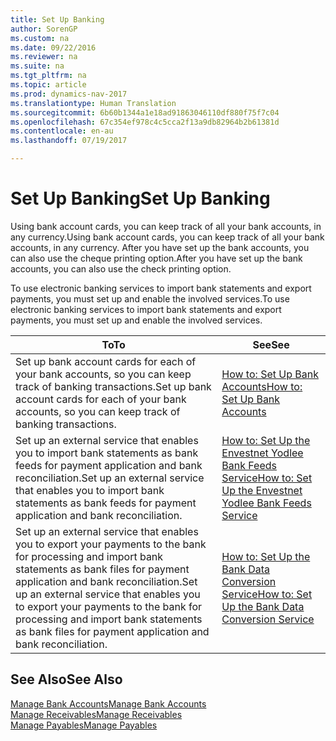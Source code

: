 ```yaml
---
title: Set Up Banking
author: SorenGP
ms.custom: na
ms.date: 09/22/2016
ms.reviewer: na
ms.suite: na
ms.tgt_pltfrm: na
ms.topic: article
ms.prod: dynamics-nav-2017
ms.translationtype: Human Translation
ms.sourcegitcommit: 6b60b1344a1e18ad91863046110df880f75f7c04
ms.openlocfilehash: 67c354ef978c4c5cca2f13a9db82964b2b61381d
ms.contentlocale: en-au
ms.lasthandoff: 07/19/2017

---
```


# <a name="set-up-banking"></a><span data-ttu-id="7f221-102">Set Up Banking</span><span class="sxs-lookup"><span data-stu-id="7f221-102">Set Up Banking</span></span>

<span data-ttu-id="7f221-103">Using bank account cards, you can keep track of all your bank accounts, in any currency.</span><span class="sxs-lookup"><span data-stu-id="7f221-103">Using bank account cards, you can keep track of all your bank accounts, in any currency.</span></span> <span data-ttu-id="7f221-104">After you have set up the bank accounts, you can also use the cheque printing option.</span><span class="sxs-lookup"><span data-stu-id="7f221-104">After you have set up the bank accounts, you can also use the check printing option.</span></span>

<span data-ttu-id="7f221-105">To use electronic banking services to import bank statements and  export payments, you must set up and enable the involved services.</span><span class="sxs-lookup"><span data-stu-id="7f221-105">To use electronic banking services to import bank statements and  export payments, you must set up and enable the involved services.</span></span>

|<span data-ttu-id="7f221-106">To</span><span class="sxs-lookup"><span data-stu-id="7f221-106">To</span></span> |<span data-ttu-id="7f221-107">See</span><span class="sxs-lookup"><span data-stu-id="7f221-107">See</span></span> |
|---|----|
|<span data-ttu-id="7f221-108">Set up bank account cards for each of your bank accounts, so you can keep track of banking transactions.</span><span class="sxs-lookup"><span data-stu-id="7f221-108">Set up bank account cards for each of your bank accounts, so you can keep track of banking transactions.</span></span>|[<span data-ttu-id="7f221-109">How to: Set Up Bank Accounts</span><span class="sxs-lookup"><span data-stu-id="7f221-109">How to: Set Up Bank Accounts</span></span>](bank-how-setup-bank-accounts.md)|
|<span data-ttu-id="7f221-110">Set up an external service that enables you to import bank statements as bank feeds for payment application and bank reconciliation.</span><span class="sxs-lookup"><span data-stu-id="7f221-110">Set up an external service that enables you to import bank statements as bank feeds for payment application and bank reconciliation.</span></span>|[<span data-ttu-id="7f221-111">How to: Set Up the Envestnet Yodlee Bank Feeds Service</span><span class="sxs-lookup"><span data-stu-id="7f221-111">How to: Set Up the Envestnet Yodlee Bank Feeds Service</span></span>](bank-how-setup-bank-statement-service.md)|
|<span data-ttu-id="7f221-112">Set up an external service that enables you to export your payments to the bank for processing  and import bank statements as bank files for payment application and bank reconciliation.</span><span class="sxs-lookup"><span data-stu-id="7f221-112">Set up an external service that enables you to export your payments to the bank for processing  and import bank statements as bank files for payment application and bank reconciliation.</span></span>|[<span data-ttu-id="7f221-113">How to: Set Up the Bank Data Conversion Service</span><span class="sxs-lookup"><span data-stu-id="7f221-113">How to: Set Up the Bank Data Conversion Service</span></span>](bank-how-setup-bank-data-conversion-service.md)|

## <a name="see-also"></a><span data-ttu-id="7f221-114">See Also</span><span class="sxs-lookup"><span data-stu-id="7f221-114">See Also</span></span>
[<span data-ttu-id="7f221-115">Manage Bank Accounts</span><span class="sxs-lookup"><span data-stu-id="7f221-115">Manage Bank Accounts</span></span>](bank-manage-bank-accounts.md)  
[<span data-ttu-id="7f221-116">Manage Receivables</span><span class="sxs-lookup"><span data-stu-id="7f221-116">Manage Receivables</span></span>](receivables-manage-receivables.md)  
[<span data-ttu-id="7f221-117">Manage Payables</span><span class="sxs-lookup"><span data-stu-id="7f221-117">Manage Payables</span></span>](payables-manage-payables.md)

